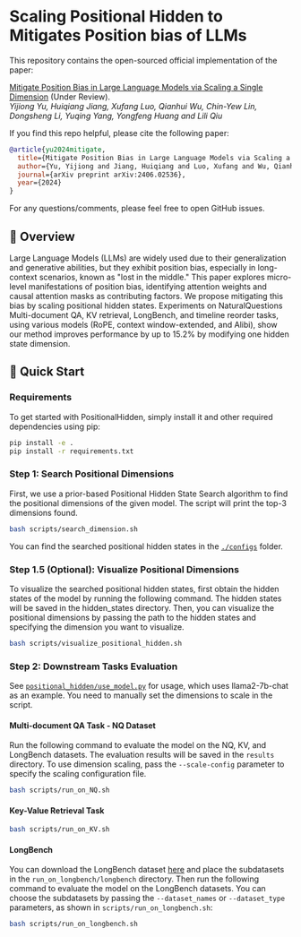 # Scaling Positional Hidden to Mitigates Position bias of LLMs

This repository contains the open-sourced official implementation of the paper:

[Mitigate Position Bias in Large Language Models via Scaling a Single Dimension](https://arxiv.org/abs/2406.02536) (Under Review).<br/>
_Yijiong Yu, Huiqiang Jiang, Xufang Luo, Qianhui Wu, Chin-Yew Lin, Dongsheng Li, Yuqing Yang, Yongfeng Huang and Lili Qiu_

If you find this repo helpful, please cite the following paper:

```bibtex
@article{yu2024mitigate,
  title={Mitigate Position Bias in Large Language Models via Scaling a Single Dimension},
  author={Yu, Yijiong and Jiang, Huiqiang and Luo, Xufang and Wu, Qianhui and Lin, Chin-Yew and Li, Dongsheng and Yang, Yuqing and Huang, Yongfeng and Qiu, Lili},
  journal={arXiv preprint arXiv:2406.02536},
  year={2024}
}
```

For any questions/comments, please feel free to open GitHub issues.

## 🎥 Overview

Large Language Models (LLMs) are widely used due to their generalization and generative abilities, but they exhibit position bias, especially in long-context scenarios, known as "lost in the middle." This paper explores micro-level manifestations of position bias, identifying attention weights and causal attention masks as contributing factors. We propose mitigating this bias by scaling positional hidden states. Experiments on NaturalQuestions Multi-document QA, KV retrieval, LongBench, and timeline reorder tasks, using various models (RoPE, context window-extended, and Alibi), show our method improves performance by up to 15.2% by modifying one hidden state dimension.

## 🎯 Quick Start

### Requirements

To get started with PositionalHidden, simply install it and other required dependencies using pip:

```bash
pip install -e .
pip install -r requirements.txt
```

### Step 1: Search Positional Dimensions

First, we use a prior-based Positional Hidden State Search algorithm to find the positional dimensions of the given model. The script will print the top-3 dimensions found.

```bash
bash scripts/search_dimension.sh
```

You can find the searched positional hidden states in the [`./configs`](./configs) folder.

### Step 1.5 (Optional): Visualize Positional Dimensions

To visualize the searched positional hidden states, first obtain the hidden states of the model by running the following command. The hidden states will be saved in the hidden_states directory. Then, you can visualize the positional dimensions by passing the path to the hidden states and specifying the dimension you want to visualize.

```bash
bash scripts/visualize_positional_hidden.sh
```

### Step 2: Downstream Tasks Evaluation

See [`positional_hidden/use_model.py`](positional_hidden/use_model.py) for usage, which uses llama2-7b-chat as an example. You need to manually set the dimensions to scale in the script.

#### Multi-document QA Task - NQ Dataset
Run the following command to evaluate the model on the NQ, KV, and LongBench datasets. The evaluation results will be saved in the `results` directory. To use dimension scaling, pass the `--scale-config` parameter to specify the scaling configuration file.

```bash
bash scripts/run_on_NQ.sh
```

#### Key-Value Retrieval Task
```bash
bash scripts/run_on_KV.sh
```

#### LongBench
You can download the LongBench dataset [here](https://huggingface.co/datasets/THUDM/LongBench) and place the subdatasets in the `run_on_longbench/longbench` directory. 
Then run the following command to evaluate the model on the LongBench datasets. You can choose the subdatasets by passing the `--dataset_names` or `--dataset_type` parameters, 
as shown in ```scripts/run_on_longbench.sh```:
```bash
bash scripts/run_on_longbench.sh
```
